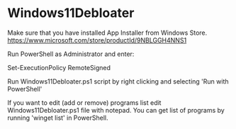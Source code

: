 # Windows11Debloater

Make sure that you have installed App Installer from Windows Store. https://www.microsoft.com/store/productId/9NBLGGH4NNS1

Run PowerShell as Administrator and enter:

Set-ExecutionPolicy RemoteSigned

Run Windows11Debloater.ps1 script by right clicking and selecting 'Run with PowerShell'

If you want to edit (add or remove) programs list edit Windows11Debloater.ps1 file with notepad.
You can get list of programs by running 'winget list' in PowerShell.
